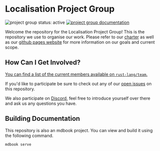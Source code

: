 # Localisation Project Group

<!--
 Status badge advertising the project as being actively worked on. When the
 project has finished be sure to replace the active badge with a badge
 like: https://img.shields.io/badge/status-archived-grey.svg
-->
![project group status: active](https://img.shields.io/badge/status-active-brightgreen.svg)
[![project group documentation](https://img.shields.io/badge/MDBook-View%20Documentation-blue)][gh-pages]


<!--
 Provide a short introduction about your project group. Make sure to include any
 relevant links to information about your group.
-->

Welcome the repository for the Localisation Project Group! This is the
repository we use to organise our work. Please refer to our [charter] as well
as our [github pages website][gh-pages] for more information on our goals and
current scope.

[charter]: ./CHARTER.md
[gh-pages]: https://rust-lang.github.io/project-localisation


## How Can I Get Involved?

<!--
 List ways that people from outside your group can get involved and potentially
 become members, include what meetings your team has, and how a person could
 start participating and contributing. Make sure to mention the main platform
 your group hosts its discussions. Be sure to also include links to any
 other projects that your group maintains.
-->

[You can find a list of the current members available
on `rust-lang/team`.][team-toml]

If you'd like to participate be sure to check out any of our [open issues] on this
repository.

We also participate on [Discord][chat-link], feel free to introduce
yourself over there and ask us any questions you have.

[open issues]: /issues
[chat-link]: https://discord.gg/6DauHpr
[team-toml]: https://github.com/rust-lang/team/blob/master/teams/project-localisation.toml

## Building Documentation
This repository is also an mdbook project. You can view and build it using the
following command.

```
mdbook serve
```
